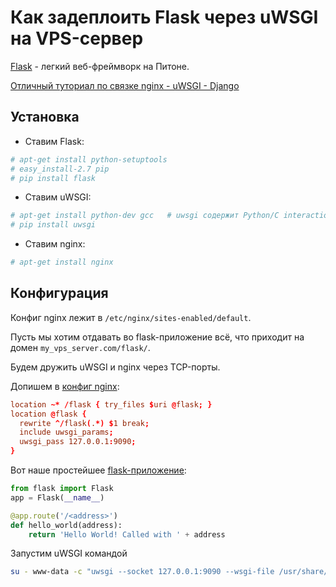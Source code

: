 Как задеплоить Flask через uWSGI на VPS-сервер
==============================================

[Flask](http://flask.pocoo.org/) - легкий веб-фреймворк на Питоне.

[Отличный туториал по связке nginx - uWSGI - Django](http://uwsgi-docs.readthedocs.org/en/latest/tutorials/Django_and_nginx.html)



Установка
---------

- Ставим Flask:
```sh
# apt-get install python-setuptools
# easy_install-2.7 pip
# pip install flask
```

- Ставим uWSGI:
```sh
# apt-get install python-dev gcc   # uwsgi содержит Python/C interaction
# pip install uwsgi
```

- Ставим nginx:
```sh
# apt-get install nginx
```


Конфигурация
------------

Конфиг nginx лежит в `/etc/nginx/sites-enabled/default`.

Пусть мы хотим отдавать во flask-приложение всё, что приходит на домен
`my_vps_server.com/flask/`.

Будем дружить uWSGI и nginx через TCP-порты.

Допишем в [конфиг nginx](default):
```conf
location ~* /flask { try_files $uri @flask; }
location @flask {
  rewrite ^/flask(.*) $1 break;
  include uwsgi_params;
  uwsgi_pass 127.0.0.1:9090;
}
```

Вот наше простейшее [flask-приложение](flaskhello.py):
```python
from flask import Flask
app = Flask(__name__)

@app.route('/<address>')
def hello_world(address):
    return 'Hello World! Called with ' + address
```

Запустим uWSGI командой
```sh
su - www-data -c "uwsgi --socket 127.0.0.1:9090 --wsgi-file /usr/share/nginx/www/flaskhello.py --callable app&"
```